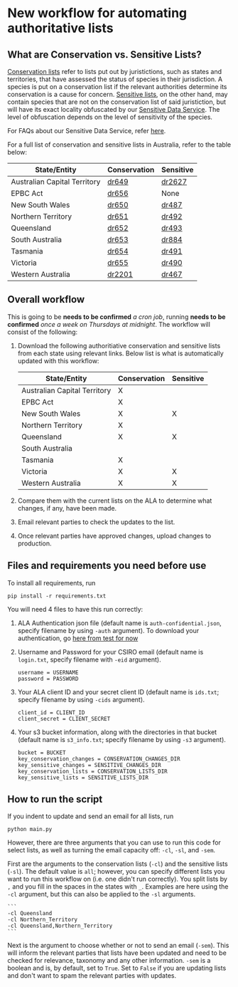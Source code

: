 # New workflow for automating authoritative lists

## What are Conservation vs. Sensitive Lists?
[Conservation lists](https://lists.ala.org.au/public/speciesLists?isAuthoritative=eq:true&isThreatened=eq:true) refer to lists put out by juristictions, such as 
states and territories, that have assessed the status of species in their jurisdiction.  A species is put on a conservation list if the relevant authorities determine its conservation is a cause for concern.  [Sensitive lists](https://lists.ala.org.au/public/speciesLists?isSDS=eq:true), on the other hand, may contain 
species that are not on the conservation list of said juristiction, but will have its exact locality obfuscated by our [Sensitive Data Service](https://github.com/AtlasOfLivingAustralia/sds).  The level of obfuscation depends on the level of sensitivity of the species.

For FAQs about our Sensitive Data Service, refer [here](https://rasd.org.au/pdf/RASD-FAQs.pdf).

For a full list of conservation and sensitive lists in Australia, refer to the table below:

| State/Entity                 | Conservation                                                   | Sensitive                                                      | 
|------------------------------|----------------------------------------------------------------|----------------------------------------------------------------|
| Australian Capital Territory | [dr649](https://lists.ala.org.au/speciesListItem/list/dr649)   | [dr2627](https://lists.ala.org.au/speciesListItem/list/dr2627) |
| EPBC Act                     | [dr656](https://lists.ala.org.au/speciesListItem/list/dr656)   | None                                                           |
| New South Wales              | [dr650](https://lists.ala.org.au/speciesListItem/list/dr650)   | [dr487](https://lists.ala.org.au/speciesListItem/list/dr487)   |
| Northern Territory           | [dr651](https://lists.ala.org.au/speciesListItem/list/dr651)   | [dr492](https://lists.ala.org.au/speciesListItem/list/dr492)   |
| Queensland                   | [dr652](https://lists.ala.org.au/speciesListItem/list/dr652)   | [dr493](https://lists.ala.org.au/speciesListItem/list/dr493)   |
| South Australia              | [dr653](https://lists.ala.org.au/speciesListItem/list/dr653)   | [dr884](https://lists.ala.org.au/speciesListItem/list/dr884)   |
| Tasmania                     | [dr654](https://lists.ala.org.au/speciesListItem/list/dr654)   | [dr491](https://lists.ala.org.au/speciesListItem/list/dr491)   |
| Victoria                     | [dr655](https://lists.ala.org.au/speciesListItem/list/dr655)   | [dr490](https://lists.ala.org.au/speciesListItem/list/dr490)   |
| Western Australia            | [dr2201](https://lists.ala.org.au/speciesListItem/list/dr2201) | [dr467](https://lists.ala.org.au/speciesListItem/list/dr467)   |

## Overall workflow

This is going to be **needs to be confirmed** *a cron job*, running **needs to be confirmed** *once a week on Thursdays at midnight*.  The workflow will consist of the following:

1. Download the following authoritiative conservation and sensitive lists from each state using relevant links.  Below list is what is automatically updated with this workflow:

    | State/Entity                 | Conservation | Sensitive |
    |------------------------------|--------------|-----------|
    | Australian Capital Territory |       X      |           |
    | EPBC Act                     |       X      |           |
    | New South Wales              |       X      |     X     |
    | Northern Territory           |       X      |           |
    | Queensland                   |       X      |     X     |
    | South Australia              |              |           |
    | Tasmania                     |       X      |           |
    | Victoria                     |       X      |     X     |
    | Western Australia            |       X      |     X     |



2. Compare them with the current lists on the ALA to determine what changes, if any, have been made.
3. Email relevant parties to check the updates to the list.
4. Once relevant parties have approved changes, upload changes to production.

## Files and requirements you need before use

To install all requirements, run

    pip install -r requirements.txt

You will need 4 files to have this run correctly:

1. ALA Authentication json file (default name is `auth-confidential.json`, specify filename by using `-auth` argument).  To download your authentication, go [here from test for now](https://auth-secure.auth.ap-southeast-2.amazoncognito.com/login?response_type=code&redirect_uri=https%3A%2F%2Faws-auth-test-2023.test.ala.org.au%2Fuserdetails%2Fcallback%3Fclient_name%3DOidcClient&state=059c4be224&client_id=61mj7ivlmf22e5588lgtr8vi7d&scope=openid+profile+email+ala%2Fattrs+ala%2Froles+aws.cognito.signin.user.admin>)

2. Username and Password for your CSIRO email (default name is `login.txt`, specify filename with `-eid` argument).

    ```
    username = USERNAME
    password = PASSWORD
    ```

3. Your ALA client ID and your secret client ID (default name is `ids.txt`; specify filename by using `-cids` argument).

    ```
    client_id = CLIENT_ID
    client_secret = CLIENT_SECRET
    ```

4. Your s3 bucket information, along with the directories in that bucket (default name is `s3_info.txt`; specify filename by using `-s3` argument).

    ```
    bucket = BUCKET
    key_conservation_changes = CONSERVATION_CHANGES_DIR
    key_sensitive_changes = SENSITIVE_CHANGES_DIR
    key_conservation_lists = CONSERVATION_LISTS_DIR
    key_sensitive_lists = SENSITIVE_LISTS_DIR
    ```

## How to run the script

If you indent to update and send an email for all lists, run

    python main.py

However, there are three arguments that you can use to run this code for select lists, as well as turning the email capacity off: `-cl`, `-sl`, and `-sem`.  

First are the arguments to the conservation lists (`-cl`) and the sensitive lists (`-sl`).  The default value is `all`; however, you can specify different lists you want to run this workflow on (i.e. one didn't run correctly).  You split lists by `,` and you fill in the spaces in the states with `_`.  Examples are here using the `-cl` argument, but this can also be applied to the `-sl` arguments.

    ```
    -cl Queensland
    -cl Northern_Territory
    -cl Queensland,Northern_Territory
    ```
    
Next is the argument to choose whether or not to send an email (`-sem`).  This will inform the relevant parties that lists have been updated and need to be checked for relevance, taxonomy and any other information.  `-sem` is a boolean and is, by default, set to `True`.  Set to `False` if you are updating lists and don't want to spam the relevant parties with updates.